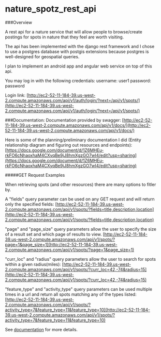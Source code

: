 # nature_spotz_rest_api

###Overview

A rest api for a nature service that will allow people to browse/create
postings for spots in nature that they feel are worth visiting.

The api has been implemented with the django rest framework and I chose to use a
postgres database with postgis extensions because postgres is well-designed for
geospatial queries.

I plan to implement an android app and angular web service on top of this api.

You may log in with the following credentials:
    username: user1
    password: password
    
Login link: [http://ec2-52-11-184-39.us-west-2.compute.amazonaws.com/api/v1/auth/login/?next=/api/v1/spots/](http://ec2-52-11-184-39.us-west-2.compute.amazonaws.com/api/v1/auth/login/?next=/api/v1/spots/)


###Documentation:
Documentation provided by swagger: [http://ec2-52-11-184-39.us-west-2.compute.amazonaws.com/api/v1/docs/](http://ec2-52-11-184-39.us-west-2.compute.amazonaws.com/api/v1/docs/)


Here is some of the planning/preliminary documentation I did (Entity relationship diagram and figuring out resources and endpoints):
[https://docs.google.com/document/d/1Z6MHEu-rkFO6cNhaoxhaM4CXyqBe9jJ8hmXgzGO7wI4/edit?usp=sharing](https://docs.google.com/document/d/1Z6MHEu-rkFO6cNhaoxhaM4CXyqBe9jJ8hmXgzGO7wI4/edit?usp=sharing)

#####GET Request Examples

When retrieving spots (and other resources) there are many options to fitler by.

A "fields" query parameter can be used on any GET request and will return only the specified fields:
[http://ec2-52-11-184-39.us-west-2.compute.amazonaws.com/api/v1/spots/?fields=title,description,location](http://ec2-52-11-184-39.us-west-2.compute.amazonaws.com/api/v1/spots/?fields=title,description,location)

"page" and "page_size" query parameters allow the user to specify the size of a result set and which page of results to view.
[http://ec2-52-11-184-39.us-west-2.compute.amazonaws.com/api/v1/spots/?page=1&page_size=1](http://ec2-52-11-184-39.us-west-2.compute.amazonaws.com/api/v1/spots/?page=1&page_size=1)

"curr_loc" and "radius" query parameters allow the user to search for spots within a given radius(miles):
[http://ec2-52-11-184-39.us-west-2.compute.amazonaws.com/api/v1/spots/?curr_loc=42,-74&radius=15](http://ec2-52-11-184-39.us-west-2.compute.amazonaws.com/api/v1/spots/?curr_loc=42,-74&radius=15)

"feature_type" and "activity_type" query parameters can be used multiple times in a url and return all spots matching any of the types listed:
[http://ec2-52-11-184-39.us-west-2.compute.amazonaws.com/api/v1/spots/?activity_type=7&feature_type=11&feature_type=10](http://ec2-52-11-184-39.us-west-2.compute.amazonaws.com/api/v1/spots/?activity_type=7&feature_type=11&feature_type=10)

See [documentation](http://ec2-52-11-184-39.us-west-2.compute.amazonaws.com/api/v1/docs/) for more details.


